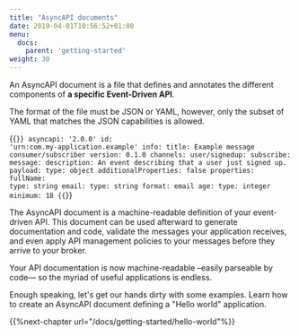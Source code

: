 ```yaml
---
title: "AsyncAPI documents"
date: 2019-04-01T10:56:52+01:00
menu:
  docs:
    parent: 'getting-started'
weight: 30
---
```


An AsyncAPI document is a file that defines and annotates the different components of **a specific Event-Driven API**.

The format of the file must be JSON or YAML, however, only the subset of YAML that matches the JSON capabilities is allowed.

{{<code lang="yaml">}}
asyncapi: '2.0.0'
id: 'urn:com.my-application.example'
info:
  title: Example message consumer/subscriber
  version: 0.1.0
channels:
  user/signedup:
    subscribe:
      message:
        description: An event describing that a user just signed up.
        payload:
          type: object
          additionalProperties: false
          properties:
            fullName:
              type: string
            email:
              type: string
              format: email
            age:
              type: integer
              minimum: 18
{{</code>}}

The AsyncAPI document is a machine-readable definition of your event-driven API. This document can be used afterward to generate documentation and code, validate the messages your application receives, and even apply API management policies to your messages before they arrive to your broker.

Your API documentation is now machine-readable –easily parseable by code— so the myriad of useful applications is endless.

Enough speaking, let's get our hands dirty with some examples. Learn how to create an AsyncAPI document defining a "Hello world" application.

{{%next-chapter url="/docs/getting-started/hello-world"%}}
